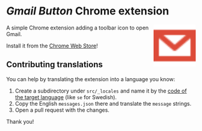 # *Gmail Button* Chrome extension

<img src="assets/icon.svg" width="112" height="112" alt="" align="right">

A simple Chrome extension adding a toolbar icon to open Gmail.

Install it from the [Chrome Web Store](
https://chrome.google.com/webstore/detail/gmail-button/afdienfgfeojjnmobgakodmkiebhfcap
)!

## Contributing translations

You can help by translating the extension into a language you know:

1) Create a subdirectory under `src/_locales` and name it by the
   [code of the target language](https://developer.chrome.com/webstore/i18n#localeTable)
   (like `se` for Swedish).
2) Copy the English `messages.json` there and translate the `message` strings.
3) Open a pull request with the changes.

Thank you!
